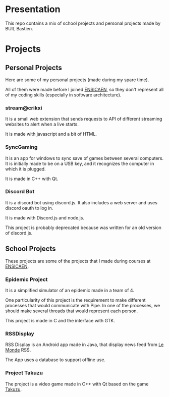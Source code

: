 # Presentation

This repo contains a mix of school projects and personal projects made by BUIL Bastien.


# Projects


## Personal Projects

Here are some of my personal projects (made during my spare time).

All of them were made before I joined [ENSICAEN](https://www.ensicaen.fr/en/), so they don't represent all of my coding skills (especially in software architecture).

### stream@crikxi

It is a small web extension that sends requests to API of different streaming websites to alert when a live starts.

It is made with javascript and a bit of HTML.

### SyncGaming

It is an app for windows to sync save of games between several computers.
It is initially made to be on a USB key, and it recognizes the computer in which it is plugged.

It is made in C++ with Qt.


### Discord Bot

It is a discord bot using discord.js. It also includes a web server and uses discord oauth to log in.

It is made with Discord.js and node.js.

This project is probably deprecated because was written for an old version of discord.js.


## School Projects

These projects are some of the projects that I made during courses at [ENSICAEN](https://www.ensicaen.fr/en/).

### Epidemic Project

It is a simplified simulator of an epidemic made in a team of 4. 

One particularity of this project is the requirement to make different processes that would communicate with Pipe. In one of the processes, we should make several threads that would represent each person.

This project is made in C and the interface with GTK.

### RSSDisplay

RSS Display is an Android app made in Java, that display news feed from [Le Monde](https://www.lemonde.fr/) RSS.

The App uses a database to support offline use.


### Project Takuzu

The project is a video game made in C++ with Qt based on the game [Takuzu](https://fr.wikipedia.org/wiki/Takuzu).
